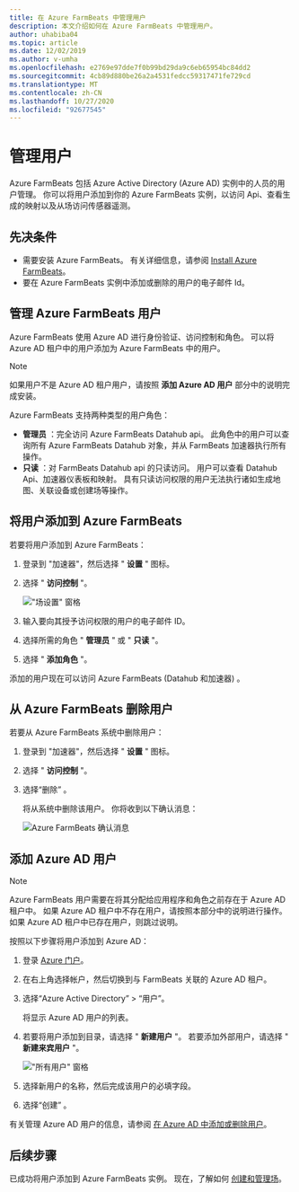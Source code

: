 ```yaml
---
title: 在 Azure FarmBeats 中管理用户
description: 本文介绍如何在 Azure FarmBeats 中管理用户。
author: uhabiba04
ms.topic: article
ms.date: 12/02/2019
ms.author: v-umha
ms.openlocfilehash: e2769e97dde7f0b99bd29da9c6eb65954bc84dd2
ms.sourcegitcommit: 4cb89d880be26a2a4531fedcc59317471fe729cd
ms.translationtype: MT
ms.contentlocale: zh-CN
ms.lasthandoff: 10/27/2020
ms.locfileid: "92677545"
---
```

# <a name="manage-users"></a>管理用户

Azure FarmBeats 包括 Azure Active Directory (Azure AD) 实例中的人员的用户管理。 你可以将用户添加到你的 Azure FarmBeats 实例，以访问 Api、查看生成的映射以及从场访问传感器遥测。

## <a name="prerequisites"></a>先决条件

- 需要安装 Azure FarmBeats。 有关详细信息，请参阅 [Install Azure FarmBeats](install-azure-farmbeats.md)。
- 要在 Azure FarmBeats 实例中添加或删除的用户的电子邮件 Id。

## <a name="manage-azure-farmbeats-users"></a>管理 Azure FarmBeats 用户

Azure FarmBeats 使用 Azure AD 进行身份验证、访问控制和角色。 可以将 Azure AD 租户中的用户添加为 Azure FarmBeats 中的用户。

> [!NOTE]
> 如果用户不是 Azure AD 租户用户，请按照 **添加 Azure AD 用户** 部分中的说明完成安装。

Azure FarmBeats 支持两种类型的用户角色：

 - **管理员** ：完全访问 Azure FarmBeats Datahub api。 此角色中的用户可以查询所有 Azure FarmBeats Datahub 对象，并从 FarmBeats 加速器执行所有操作。
 - **只读** ：对 FarmBeats Datahub api 的只读访问。 用户可以查看 Datahub Api、加速器仪表板和映射。 具有只读访问权限的用户无法执行诸如生成地图、关联设备或创建场等操作。

## <a name="add-users-to-azure-farmbeats"></a>将用户添加到 Azure FarmBeats

若要将用户添加到 Azure FarmBeats：

1. 登录到 "加速器"，然后选择 " **设置** " 图标。
2. 选择 " **访问控制** "。

    !["场设置" 窗格](./media/create-farms-in-azure-farmbeats/settings-users-1.png)

3. 输入要向其授予访问权限的用户的电子邮件 ID。
4. 选择所需的角色 " **管理员** " 或 " **只读** "。
5. 选择 " **添加角色** "。

添加的用户现在可以访问 Azure FarmBeats (Datahub 和加速器) 。

## <a name="delete-users-from-azure-farmbeats"></a>从 Azure FarmBeats 删除用户

若要从 Azure FarmBeats 系统中删除用户：

1. 登录到 "加速器"，然后选择 " **设置** " 图标。
2. 选择 " **访问控制** "。
3. 选择“删除” 。

   将从系统中删除该用户。 你将收到以下确认消息：

   ![Azure FarmBeats 确认消息](./media/create-farms-in-azure-farmbeats/manage-users-2.png)

## <a name="add-azure-ad-users"></a>添加 Azure AD 用户

> [!NOTE]
> Azure FarmBeats 用户需要在将其分配给应用程序和角色之前存在于 Azure AD 租户中。 如果 Azure AD 租户中不存在用户，请按照本部分中的说明进行操作。 如果 Azure AD 租户中已存在用户，则跳过说明。

按照以下步骤将用户添加到 Azure AD：

1. 登录 [Azure 门户](https://portal.azure.com/)。
2. 在右上角选择帐户，然后切换到与 FarmBeats 关联的 Azure AD 租户。
3. 选择“Azure Active Directory” > “用户”。 

    将显示 Azure AD 用户的列表。

4. 若要将用户添加到目录，请选择 " **新建用户** "。 若要添加外部用户，请选择 " **新建来宾用户** "。

    !["所有用户" 窗格](./media/create-farms-in-azure-farmbeats/manage-users-3.png)

5. 选择新用户的名称，然后完成该用户的必填字段。
6. 选择“创建”  。

有关管理 Azure AD 用户的信息，请参阅 [在 Azure AD 中添加或删除用户](../../active-directory/fundamentals/add-users-azure-active-directory.md)。

## <a name="next-steps"></a>后续步骤

已成功将用户添加到 Azure FarmBeats 实例。 现在，了解如何 [创建和管理场](manage-farms-in-azure-farmbeats.md#create-farms)。
